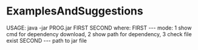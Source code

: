 # ExamplesAndSuggestions
USAGE:
java -jar PROG.jar FIRST SECOND
where:
FIRST	---	mode:
			1 show cmd for dependency download, 
			2 show path for dependency,
			3 check file exist
SECOND	---	path to jar file
